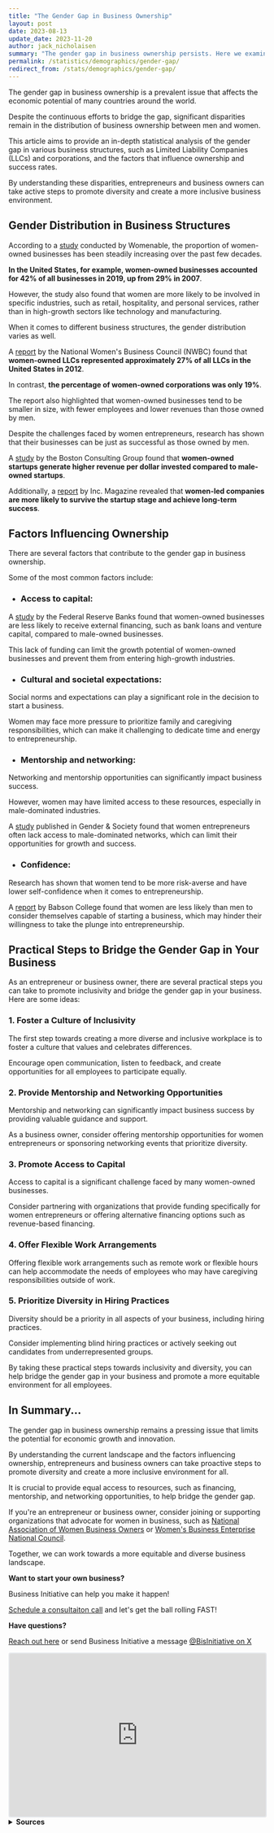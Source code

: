 ```yaml
---
title: "The Gender Gap in Business Ownership"
layout: post
date: 2023-08-13
update_date: 2023-11-20
author: jack_nicholaisen
summary: "The gender gap in business ownership persists. Here we examine gender distribution in business, factors influencing ownership, and success rates."
permalink: /statistics/demographics/gender-gap/
redirect_from: /stats/demographics/gender-gap/
---
```


The gender gap in business ownership is a prevalent issue that affects the economic potential of many countries around the world. 

Despite the continuous efforts to bridge the gap, significant disparities remain in the distribution of business ownership between men and women. 

This article aims to provide an in-depth statistical analysis of the gender gap in various business structures, such as Limited Liability Companies (LLCs) and corporations, and the factors that influence ownership and success rates.

By understanding these disparities, entrepreneurs and business owners can take active steps to promote diversity and create a more inclusive business environment.

## Gender Distribution in Business Structures

According to a [study](https://www.womenable.com/71/the-gender-gap-in-business-ownership) conducted by Womenable, the proportion of women-owned businesses has been steadily increasing over the past few decades. 

**In the United States, for example, women-owned businesses accounted for 42% of all businesses in 2019, up from 29% in 2007**.

However, the study also found that women are more likely to be involved in specific industries, such as retail, hospitality, and personal services, rather than in high-growth sectors like technology and manufacturing.

When it comes to different business structures, the gender distribution varies as well. 

A [report](https://www.nwbc.gov/research/women-owned-corporations-and-llcs-a-comparison/) by the National Women's Business Council (NWBC) found that **women-owned LLCs represented approximately 27% of all LLCs in the United States in 2012**.

In contrast, **the percentage of women-owned corporations was only 19%**. 

The report also highlighted that women-owned businesses tend to be smaller in size, with fewer employees and lower revenues than those owned by men.

Despite the challenges faced by women entrepreneurs, research has shown that their businesses can be just as successful as those owned by men. 

A [study](https://www.bcg.com/publications/2018/why-women-owned-startups-are-better-bet) by the Boston Consulting Group found that **women-owned startups generate higher revenue per dollar invested compared to male-owned startups**.

Additionally, a [report](https://www.inc.com/magazine/201710/sheila-marikar/women-entrepreneurs.html) by Inc. Magazine revealed that **women-led companies are more likely to survive the startup stage and achieve long-term success**.

## Factors Influencing Ownership

There are several factors that contribute to the gender gap in business ownership. 

Some of the most common factors include:

-  ### Access to capital: 

A [study](https://www.fedsmallbusiness.org/medialibrary/fedsmallbusiness/files/2017/2017-sb-cs-report.pdf) by the Federal Reserve Banks found that women-owned businesses are less likely to receive external financing, such as bank loans and venture capital, compared to male-owned businesses. 

This lack of funding can limit the growth potential of women-owned businesses and prevent them from entering high-growth industries.

-  ### Cultural and societal expectations: 

Social norms and expectations can play a significant role in the decision to start a business. 

Women may face more pressure to prioritize family and caregiving responsibilities, which can make it challenging to dedicate time and energy to entrepreneurship.

-  ### Mentorship and networking: 

Networking and mentorship opportunities can significantly impact business success. 

However, women may have limited access to these resources, especially in male-dominated industries. 

A [study](https://journals.sagepub.com/doi/10.1177/0891243220961624) published in Gender & Society found that women entrepreneurs often lack access to male-dominated networks, which can limit their opportunities for growth and success.

-  ### Confidence: 

Research has shown that women tend to be more risk-averse and have lower self-confidence when it comes to entrepreneurship. 

A [report](https://www.babson.edu/media/babson/assets/documents/academics/centers/blank-center/bwbo-executive-summary.pdf) by Babson College found that women are less likely than men to consider themselves capable of starting a business, which may hinder their willingness to take the plunge into entrepreneurship.

## Practical Steps to Bridge the Gender Gap in Your Business

As an entrepreneur or business owner, there are several practical steps you can take to promote inclusivity and bridge the gender gap in your business. Here are some ideas:

### 1. Foster a Culture of Inclusivity

The first step towards creating a more diverse and inclusive workplace is to foster a culture that values and celebrates differences. 

Encourage open communication, listen to feedback, and create opportunities for all employees to participate equally.

### 2. Provide Mentorship and Networking Opportunities

Mentorship and networking can significantly impact business success by providing valuable guidance and support. 

As a business owner, consider offering mentorship opportunities for women entrepreneurs or sponsoring networking events that prioritize diversity.

### 3. Promote Access to Capital

Access to capital is a significant challenge faced by many women-owned businesses. 

Consider partnering with organizations that provide funding specifically for women entrepreneurs or offering alternative financing options such as revenue-based financing.

### 4. Offer Flexible Work Arrangements

Offering flexible work arrangements such as remote work or flexible hours can help accommodate the needs of employees who may have caregiving responsibilities outside of work.

### 5. Prioritize Diversity in Hiring Practices

Diversity should be a priority in all aspects of your business, including hiring practices. 

Consider implementing blind hiring practices or actively seeking out candidates from underrepresented groups.

By taking these practical steps towards inclusivity and diversity, you can help bridge the gender gap in your business and promote a more equitable environment for all employees.

## In Summary...

The gender gap in business ownership remains a pressing issue that limits the potential for economic growth and innovation.

By understanding the current landscape and the factors influencing ownership, entrepreneurs and business owners can take proactive steps to promote diversity and create a more inclusive environment for all.

It is crucial to provide equal access to resources, such as financing, mentorship, and networking opportunities, to help bridge the gender gap.

If you're an entrepreneur or business owner, consider joining or supporting organizations that advocate for women in business, such as [National Association of Women Business Owners](https://www.nawbo.org/) or [Women's Business Enterprise National Council](https://www.wbenc.org/).

Together, we can work towards a more equitable and diverse business landscape.

**Want to start your own business?**

Business Initiative can help you make it happen!

[Schedule a consultaiton call](< https://calendly.com/businessinitiative/30-minute-consultation-call>) and let's get the ball rolling FAST!

**Have questions?**

[Reach out here](Chttps://www.businessinitiative.org/contact/) or send Business Initiative a message [@BisInitiative on X](https://twitter.com/BisInitiative)

<iframe src="https://embeds.beehiiv.com/4b55f309-919b-4f27-82e1-28bfbbc3543f" data-test-id="beehiiv-embed" width="100%" height="320" frameborder="0" scrolling="no" style="border-radius: 4px; border: 2px solid #e5e7eb; margin: 0; background-color: transparent;"></iframe>



<br>
<details>
<summary><b>Sources</b></summary>
<br>
<ul>
    <li><a href="https://www.womenable.com/71/the-gender-gap-in-business-ownership">Womenable</a></li>
    <li><a href="https://www.nwbc.gov/research/women-owned-corporations-and-llcs-a-comparison/">National Women's Business Council</a></li>
    <li><a href="https://www.fedsmallbusiness.org/medialibrary/fedsmallbusiness/files/2017/2017-sb-cs-report.pdf">Federal Reserve Banks</a></li>
    <li><a href="https://journals.sagepub.com/doi/10.1177/0891243220961624">Gender & Society</a></li>
    <li><a href="https://www.babson.edu/media/babson/assets/documents/academics/centers/blank-center/bwbo-executive-summary.pdf">Babson College</a></li>
    <li><a href="https://www.bcg.com/publications/2018/why-women-owned-startups-are-better-bet">Boston Consulting Group</a></li>
    <li><a href="https://www.inc.com/magazine/201710/sheila-marikar/women-entrepreneurs.html">Inc. Magazine</a></li>
    <li><a href="https://www.nawbo.org/">National Association of Women Business Owners</a></li>
    <li><a href="https://www.wbenc.org/">Women's Business Enterprise National Council</a></li>
</ul>
</details>


